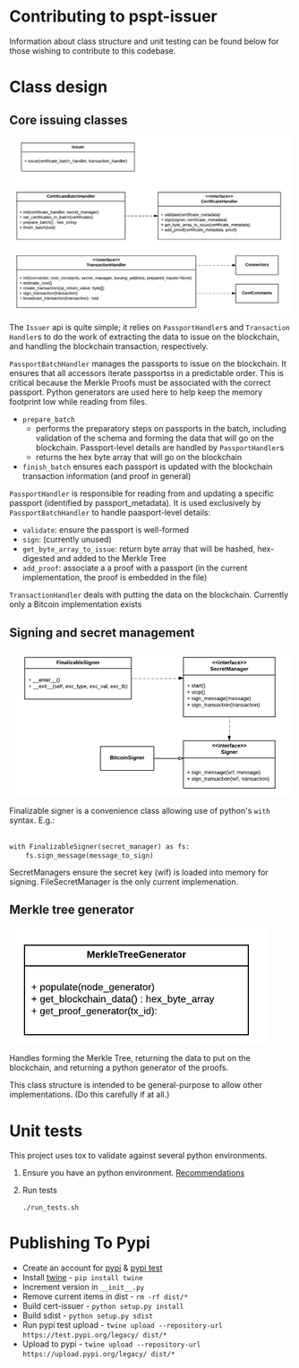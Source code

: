 # Contributing to pspt-issuer

Information about class structure and unit testing can be found below for those wishing to contribute to this codebase. 

# Class design

## Core issuing classes
![](../img/issuer_main_classes.png)

The `Issuer` api is quite simple; it relies on `PassportHandler`s and `Transaction Handler`s to do the work of 
extracting the data to issue on the blockchain, and handling the blockchain transaction, respectively.

`PassportBatchHandler` manages the passports to issue on the blockchain. It ensures that all accessors iterate
 passportss in a predictable order. This is critical because the Merkle Proofs must be associated with the correct
 passport. Python generators are used here to help keep the memory footprint low while reading from files.

- `prepare_batch` 
    - performs the preparatory steps on passports in the batch, including validation of the schema and forming the 
    data that will go on the blockchain. Passport-level details are handled by `PassportHandler`s
    - returns the hex byte array that will go on the blockchain
- `finish_batch` ensures each passport is updated with the blockchain transaction information (and proof in general)

`PassportHandler` is responsible for reading from and updating a specific passport (identified by passport_metadata). 
It is used exclusively by `PassportBatchHandler` to handle paasport-level details:
- `validate`: ensure the passport is well-formed
- `sign`: (currently unused)
- `get_byte_array_to_issue`: return byte array that will be hashed, hex-digested and added to the Merkle Tree
- `add_proof`: associate a a proof with a passport (in the current implementation, the proof is embedded in the file)

`TransactionHandler` deals with putting the data on the blockchain. Currently only a Bitcoin implementation exists

## Signing and secret management

![](../img/signing_classes.png)

Finalizable signer is a convenience class allowing use of python's `with` syntax. E.g.:

```

with FinalizableSigner(secret_manager) as fs:
    fs.sign_message(message_to_sign)

```

SecretManagers ensure the secret key (wif) is loaded into memory for signing. FileSecretManager is the only current
implemenation.

## Merkle tree generator

![](../img/merkle_tree_generator.png)

Handles forming the Merkle Tree, returning the data to put on the blockchain, and returning a python generator of the
proofs.

This class structure is intended to be general-purpose to allow other implementations. (Do this carefully if at all.)

# Unit tests

This project uses tox to validate against several python environments.

1. Ensure you have an python environment. [Recommendations](../docs/virtualenv.md)

2. Run tests
    ```
    ./run_tests.sh
    ```
   
# Publishing To Pypi
- Create an account for [pypi](https://pypi.org) & [pypi test](https://test.pypi.org)
- Install [twine](github.com/pypa/twine) - `pip install twine`
- Increment version in `__init__.py`
- Remove current items in dist - `rm -rf dist/*`
- Build cert-issuer - `python setup.py install`
- Build sdist - `python setup.py sdist`
- Run pypi test upload - `twine upload --repository-url https://test.pypi.org/legacy/ dist/*`
- Upload to pypi - `twine upload --repository-url https://upload.pypi.org/legacy/ dist/*`
